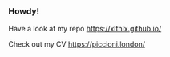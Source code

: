 ### Howdy!


Have a look at my repo https://xlthlx.github.io/

Check out my CV https://piccioni.london/
